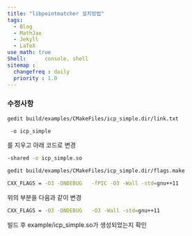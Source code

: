 ```yaml
---
title: "libpointmatcher 설치방법"
tags:
  - Blog
  - MathJax
  - Jekyll
  - LaTeX
use_math: true
Shell:      console, shell
sitemap :
  changefreq : daily
  priority : 1.0
---
```


### 수정사항

```bash
gedit build/examples/CMakeFiles/icp_simple.dir/link.txt
```
```bash
 -o icp_simple
 ```
 를 지우고 아래 코드로 변경
 ```bash
-shared -o icp_simple.so
```


```bash
gedit build/examples/CMakeFiles/icp_simple.dir/flags.make
```
```bash
CXX_FLAGS = -O3 -DNDEBUG   -fPIC -O3 -Wall -std=gnu++11
```

위의 부분을 다음과 같이 변경
```bash
CXX_FLAGS = -O3 -DNDEBUG   -O3 -Wall -std=gnu++11
```
빌드 후 example/icp_simple.so가 생성되었는지 확인


